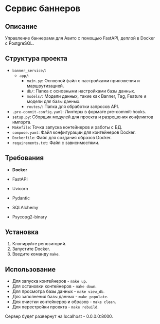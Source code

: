 # Сервис баннеров

## Описание
Управление баннерами для Авито с помощью FastAPI, деплой в Docker с PostgreSQL.

## Структура проекта
- `banner_service/`:
  - `app/`:
    - `main.py`: Основной файл с настройками приложения и маршрутизацией.
    - `db/`: Папка с основными настройками базы данных.
    - `models/`: Модели данных, такие как Banner, Tag, Feature и модели для базы данных.
    - `routes/`: Папка для обработки запросов API.
- `.pre-commit-config.yaml`: Линтеры в формате pre-commit-hooks.
- `setup.py`: Сборщик модулей для проекта и разрешения конфликтов импорта.
- `Makefile`: Точка запуска контейнеров и работы с БД.
- `compose.yaml`: Файл конфигурации для контейнеров Docker.
- `Dockerfile`: Файл для создания образов Docker.
- `requirements.txt`: Файл с зависимостями.

## Требования
- **Docker**


- FastAPI
- Uvicorn
- Pydantic
- SQLAlchemy
- Psycopg2-binary

## Установка
1. Клонируйте репозиторий.
2. Запустите Docker.
3. Введите команду ```make```.

## Использование
- Для запуска контейнеров - `make up`.
- Для остановки контейнеров - `make down`.
- Для просмотра базы данных - `make view_db`.
- Для заполнения базы данных - `make populate`.
- Для очистки контейнеров и образов - `make clean`.
- Для перестройки проекта - `make rebuild`.

Сервер будет развернут на localhost - 0.0.0.0:8000.
